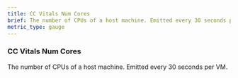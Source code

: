 ```yaml
---
title: CC Vitals Num Cores
brief: The number of CPUs of a host machine. Emitted every 30 seconds per VM.
metric_type: gauge
---
```


### CC Vitals Num Cores

The number of CPUs of a host machine. Emitted every 30 seconds per VM.